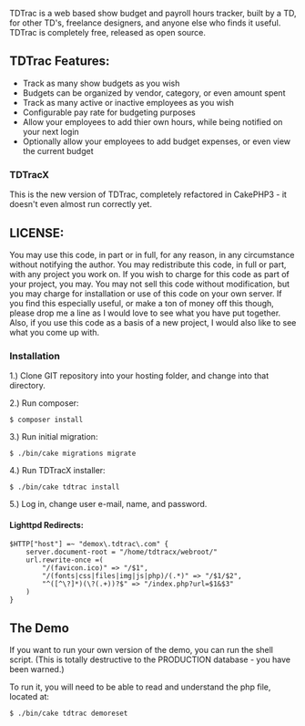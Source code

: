 TDTrac is a web based show budget and payroll hours tracker, built by a TD, for other TD's, 
freelance designers, and anyone else who finds it useful. TDTrac is completely free, released 
as open source.

## TDTrac Features:

 * Track as many show budgets as you wish
 * Budgets can be organized by vendor, category, or even amount spent
 * Track as many active or inactive employees as you wish
 * Configurable pay rate for budgeting purposes
 * Allow your employees to add thier own hours, while being notified on your next login
 * Optionally allow your employees to add budget expenses, or even view the current budget


### TDTracX

This is the new version of TDTrac, completely refactored in CakePHP3 - it doesn't even almost
run correctly yet.

## LICENSE:

You may use this code, in part or in full, for any reason, in any circumstance without notifying
the author.  You may redistribute this code, in full or part, with any project you work on.  If 
you wish to charge for this code as part of your project, you may.  You may not sell this code 
without modification, but you may charge for installation or use of this code on your own server.
If you find this especially useful, or make a ton of money off this though, please drop me a line
as I would love to see what you have put together.  Also, if you use this code as a basis of a new
project, I would also like to see what you come up with.


### Installation

1.) Clone GIT repository into your hosting folder, and change into that directory.

2.) Run composer:

```
$ composer install
```

3.) Run initial migration:

```
$ ./bin/cake migrations migrate
```

4.) Run TDTracX installer:

```
$ ./bin/cake tdtrac install
```

5.) Log in, change user e-mail, name, and password.


#### Lighttpd Redirects:

```
$HTTP["host"] =~ "demox\.tdtrac\.com" {
    server.document-root = "/home/tdtracx/webroot/"
    url.rewrite-once =(
        "/(favicon.ico)" => "/$1",
        "/(fonts|css|files|img|js|php)/(.*)" => "/$1/$2",
        "^([^\?]*)(\?(.+))?$" => "/index.php?url=$1&$3"
    )
}
```

## The Demo

If you want to run your own version of the demo, you can run the shell script. (This is totally destructive to the PRODUCTION database - you have been warned.)

To run it, you will need to be able to read and understand the php file, located at:

```
$ ./bin/cake tdtrac demoreset
```
